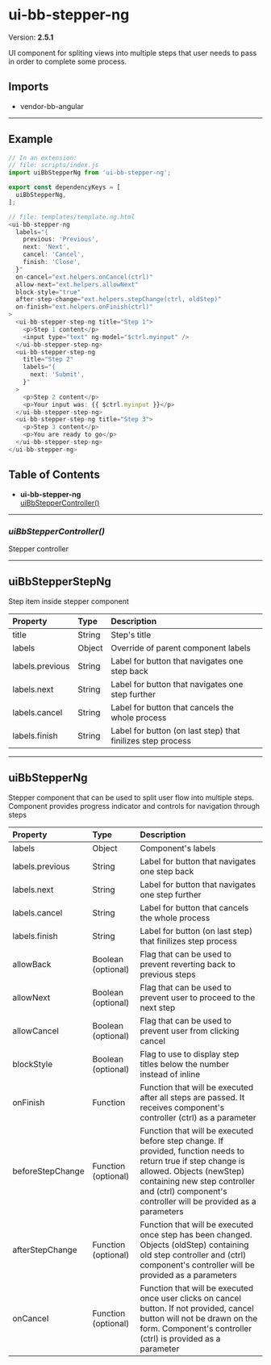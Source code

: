 # ui-bb-stepper-ng


Version: **2.5.1**

UI component for spliting views into multiple steps that
user needs to pass in order to complete some process.

## Imports

* vendor-bb-angular

---

## Example

```javascript
// In an extension:
// file: scripts/index.js
import uiBbStepperNg from 'ui-bb-stepper-ng';

export const dependencyKeys = [
  uiBbStepperNg,
];

// file: templates/template.ng.html
<ui-bb-stepper-ng
  labels="{
    previous: 'Previous',
    next: 'Next',
    cancel: 'Cancel',
    finish: 'Close',
  }"
  on-cancel="ext.helpers.onCancel(ctrl)"
  allow-next="ext.helpers.allowNext"
  block-style="true"
  after-step-change="ext.helpers.stepChange(ctrl, oldStep)"
  on-finish="ext.helpers.onFinish(ctrl)"
>
  <ui-bb-stepper-step-ng title="Step 1">
    <p>Step 1 content</p>
    <input type="text" ng-model="$ctrl.myinput" />
  </ui-bb-stepper-step-ng>
  <ui-bb-stepper-step-ng
    title="Step 2"
    labels="{
      next: 'Submit',
    }"
  >
    <p>Step 2 content</p>
    <p>Your input was: {{ $ctrl.myinput }}</p>
  </ui-bb-stepper-step-ng>
  <ui-bb-stepper-step-ng title="Step 3">
    <p>Step 3 content</p>
    <p>You are ready to go</p>
  </ui-bb-stepper-step-ng>
</ui-bb-stepper-ng>
```

## Table of Contents
- **ui-bb-stepper-ng**<br/>    <a href="#ui-bb-stepper-nguiBbStepperController">uiBbStepperController()</a><br/>

---

### <a name="ui-bb-stepper-nguiBbStepperController"></a>*uiBbStepperController()*

Stepper controller

---

## uiBbStepperStepNg

Step item inside stepper component

| Property | Type | Description |
| :-- | :-- | :-- |
| title | String | Step's title |
| labels | Object | Override of parent component labels |
| labels.previous | String | Label for button that navigates one step back |
| labels.next | String | Label for button that navigates one step further |
| labels.cancel | String | Label for button that cancels the whole process |
| labels.finish | String | Label for button (on last step) that finilizes step process |

---

## uiBbStepperNg

Stepper component that can be used to split user flow into multiple steps. Component
provides progress indicator and controls for navigation through steps

| Property | Type | Description |
| :-- | :-- | :-- |
| labels | Object | Component's labels |
| labels.previous | String | Label for button that navigates one step back |
| labels.next | String | Label for button that navigates one step further |
| labels.cancel | String | Label for button that cancels the whole process |
| labels.finish | String | Label for button (on last step) that finilizes step process |
| allowBack | Boolean (optional) | Flag that can be used to prevent reverting back to previous steps |
| allowNext | Boolean (optional) | Flag that can be used to prevent user to proceed to the next step |
| allowCancel | Boolean (optional) | Flag that can be used to prevent user from clicking cancel |
| blockStyle | Boolean (optional) | Flag to use to display step titles below the number instead of inline |
| onFinish | Function | Function that will be executed after all steps are passed. It receives component's controller (ctrl) as a parameter |
| beforeStepChange | Function (optional) | Function that will be executed before step change. If provided, function needs to return true if step change is allowed. Objects (newStep) containing new step controller and (ctrl) component's controller will be provided as a parameters |
| afterStepChange | Function (optional) | Function that will be executed once step has been changed. Objects (oldStep) containing old step controller and (ctrl) component's controller will be provided as a parameters |
| onCancel | Function (optional) | Function that will be executed once user clicks on cancel button. If not provided, cancel button will not be drawn on the form. Component's controller (ctrl) is provided as a parameter |
